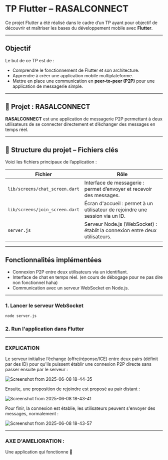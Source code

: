 # TP Flutter – RASALCONNECT

Ce projet Flutter a été réalisé dans le cadre d’un TP ayant pour objectif de découvrir et maîtriser les bases du développement mobile avec **Flutter**.

---

## Objectif

Le but de ce TP est de :

- Comprendre le fonctionnement de Flutter et son architecture.
- Apprendre à créer une application mobile multiplateforme.
- Mettre en place une communication en **peer-to-peer (P2P)** pour une application de messagerie simple.

---

## 💬 Projet : RASALCONNECT

**RASALCONNECT** est une application de messagerie P2P permettant à deux utilisateurs de se connecter directement et d’échanger des messages en temps réel.

---

## 📁 Structure du projet – Fichiers clés

Voici les fichiers principaux de l’application :

| Fichier                      | Rôle                                                                 |
|-----------------------------|----------------------------------------------------------------------|
| `lib/screens/chat_screen.dart`  | Interface de messagerie : permet d’envoyer et recevoir des messages. |
| `lib/screens/join_screen.dart`  | Écran d'accueil : permet à un utilisateur de rejoindre une session via un ID. |
| `server.js`                     | Serveur Node.js (WebSocket) : établit la connexion entre deux utilisateurs. |

---

## Fonctionnalités implémentées

- Connexion P2P entre deux utilisateurs via un identifiant.
- Interface de chat en temps réel. (en cours de débogage pour ne pas dire non fonctionnel haha)
- Communication avec un serveur WebSocket en Node.js.

---

### 1. Lancer le serveur WebSocket

```bash
node server.js
```

### 2. Run l'application dans Flutter


---

### EXPLICATION 

Le serveur initialise l’échange (offre/réponse/ICE) entre deux pairs (définit par des ID) pour qu'ils puissent établir une connexion P2P directe sans passer ensuite par le serveur :

![Screenshot from 2025-06-08 18-44-35](https://github.com/user-attachments/assets/eda1e9c7-3cd3-46a8-b817-e8a5af8d2edb)

Ensuite, une proposition de rejoindre est proposé au pair distant :

![Screenshot from 2025-06-08 18-43-41](https://github.com/user-attachments/assets/0c7008c8-f2b7-48ae-9d45-e580f9742336)

Pour finir, la connexion est établie, les utilisateurs peuvent s'envoyer des messages, normalement :

![Screenshot from 2025-06-08 18-43-57](https://github.com/user-attachments/assets/c3d9f53f-130a-41c1-aba5-c07d3e0eb2e4)

---

### AXE D'AMELIORATION :

Une application qui fonctionne 🤡





